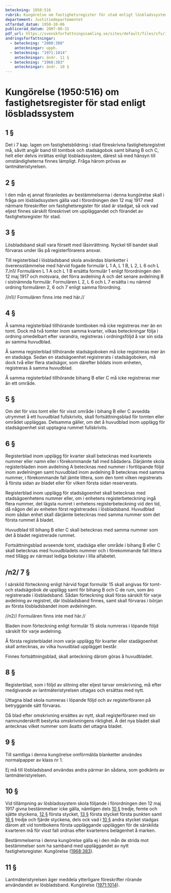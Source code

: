 ```yaml
---
beteckning: 1950:516
rubrik: Kungörelse om fastighetsregister för stad enligt lösbladssystem
departement: Justitiedepartementet
utfardad_datum: 1950-10-06
publicerad_datum: 2007-08-31
pdf_url: https://svenskforfattningssamling.se/sites/default/files/sfs/1950-10/SFS1950-516.pdf
andringsforfattningar:
  - beteckning: "2000:308"
    anteckningar: upph.
  - beteckning: "1971:1014"
    anteckningar: ändr. 11 §
  - beteckning: "1968:383"
    anteckningar: ändr. 10 §
---
```


# Kungörelse (1950:516) om fastighetsregister för stad enligt lösbladssystem

## 1 §

Det i 7 kap. lagen om fastighetsbildning i stad föreskrivna fastighetsregistret må, såvitt angår band till tomtbok och stadsägobok samt bihang B och C, helt eller delvis inrättas enligt lösbladssystem, därest så med hänsyn till omständigheterna finnes lämpligt. Fråga härom prövas av lantmäteristyrelsen.

## 2 §

I den mån ej annat föranledes av bestämmelserna i denna kungörelse skall i fråga om lösbladssystem gälla vad i förordningen den 12 maj 1917 med närmare föreskrifter om fastighetsregister för stad är stadgat, så ock vad eljest finnes särskilt föreskrivet om uppläggandet och förandet av fastighetsregister för stad.

## 3 §

Lösbladsband skall vara försett med låsinrättning. Nyckel till bandet skall förvaras under lås på registerförarens ansvar.

Till registerblad i lösbladsband skola användas blanketter i överensstämmelse med härvid fogade formulär L 1 A, L 1 B, L 2, L 6 och L 7./n1/ Formulären L 1 A och L 1 B ersätta formulär 1 enligt förordningen den 12 maj 1917 och motsvara, det förra avdelning A och det senare avdelning B i sistnämnda formulär. Formulären L 2, L 6 och L 7 ersätta i nu nämnd ordning formulären 2, 6 och 7 enligt samma förordning.

//n1// Formulären finns inte med här.//

## 4 §

Å samma registerblad tillhörande tomtboken må icke registreras mer än en tomt. Dock må två tomter inom samma kvarter, vilkas beteckningar följa i ordning omedelbart efter varandra, registreras i ordningsföljd å var sin sida av samma huvudblad.

Å samma registerblad tillhörande stadsägoboken må icke registreras mer än en stadsäga. Sedan en stadsägoenhet registrerats i stadsägoboken, må dock två eller flera stadsägor, som därefter bildats inom enheten, registreras å samma huvudblad.

Å samma registerblad tillhörande bihang B eller C må icke registreras mer än ett område.

## 5 §

Om det för viss tomt eller för visst område i bihang B eller C avsedda utrymmet å ett huvudblad fullskrivits, skall fortsättningsblad för tomten eller området uppläggas. Detsamma gäller, om det å huvudblad inom upplägg för stadsägoenhet sist upptagna rummet fullskrivits.

## 6 §

Registerblad inom upplägg för kvarter skall betecknas med kvarterets nummer eller namn eller i förekommande fall med bådadera. Därjämte skola registerbladen inom avdelning A betecknas med nummer i fortlöpande följd inom avdelningen samt huvudblad inom avdelning B betecknas med samma nummer, i förekommande fall jämte littera, som den tomt vilken registrerats å första sidan av bladet eller för vilken första sidan reserverats.

Registerblad inom upplägg för stadsägoenhet skall betecknas med stadsägoenhetens nummer eller, om i enhetens registerbeteckning ingå flera nummer, det lägsta numret i enhetens registerbeteckning vid den tid, då någon del av enheten först registrerades i lösbladsband. Huvudblad inom sådan enhet skall därjämte betecknas med samma nummer som det första rummet å bladet.

Huvudblad till bihang B eller C skall betecknas med samma nummer som det å bladet registrerade rummet.

Fortsättningsblad avseende tomt, stadsäga eller område i bihang B eller C skall betecknas med huvudbladets nummer och i förekommande fall littera med tillägg av närmast lediga bokstav i lilla alfabetet.

## /n2/ 7 §

I särskild förteckning enligt härvid fogat formulär 15 skall angivas för tomt- och stadsägobok de upplägg samt för bihang B och C de rum, som äro registrerade i lösbladsband. Sådan förteckning skall föras särskilt för varje avdelning av registret, där lösbladsband finnes, samt skall förvaras i början av första lösbladsbandet inom avdelningen.

//n2// Formulären finns inte med här.//

Bladen inom förteckning enligt formulär 15 skola numreras i löpande följd särskilt för varje avdelning.

Å första registerbladet inom varje upplägg för kvarter eller stadägoenhet skall antecknas, av vilka huvudblad upplägget består.

Finnes fortsättningsblad, skall anteckning därom göras å huvudbladet.

## 8 §

Registerblad, som i följd av slitning eller eljest tarvar omskrivning, må efter medgivande av lantmäteristyrelsen uttagas och ersättas med nytt.

Uttagna blad skola numreras i löpande följd och av registerföraren på betryggande sätt förvaras.

Då blad efter omskrivning ersättes av nytt, skall registerföraren med sin namnunderskrift bestyrka omskrivningens riktighet. Å det nya bladet skall antecknas vilket nummer som åsatts det uttagna bladet.

## 9 §

Till samtliga i denna kungörelse omförmälda blanketter användes normalpapper av klass nr 1.

Ej må till lösbladsband användas andra pärmar än sådana, som godkänts av lantmäteristyrelsen.

## 10 §

Vid tillämpning av lösbladssystem skola följande i förordningen den 12 maj 1917 givna bestämmelser icke gälla, nämligen dels [10 §](#10) tredje, femte och sjätte styckena, [12 §](#12) första stycket, [13 §](#13) första stycket första punkten samt [16 §](#16) tredje och fjärde styckena, dels ock vad i [10 §](#10) andra stycket stadgas därom att vid tomtbokens första uppläggande uppläggen för de särskilda kvarteren må för visst fall ordnas efter kvarterens belägenhet å marken.

Bestämmelserna i denna kungörelse gälla ej i den mån de strida mot bestämmelser som ha samband med uppläggandet av nytt fastighetsregister. Kungörelse ([1968:383](https://selex.se/eli/sfs/1968/383)).

## 11 §

Lantmäteristyrelsen äger meddela ytterligare föreskrifter rörande användandet av lösbladsband. Kungörelse ([1971:1014](https://selex.se/eli/sfs/1971/1014)).